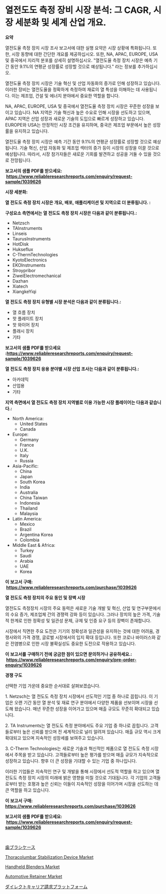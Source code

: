 <p><h1>열전도도 측정 장비 시장 분석: 그 CAGR, 시장 세분화 및 세계 산업 개요.</h1></p><p><strong>요약</strong></p>
<p><p>열전도율 측정 장치 시장 조사 보고서에 대한 실행 요약은 시장 상황에 특화됩니다. 또한, 시장 동향에 대한 간단한 개요를 제공하십시오. 또한, NA, APAC, EUROPE, USA 및 중국에서 지리적 분포를 상세히 설명하십시오. "열전도율 측정 장치 시장은 예측 기간 동안 9.1%의 연평균 성장률로 성장할 것으로 예상됩니다." 라는 정보를 추가하십시오.</p><p>열전도율 측정 장치 시장은 기술 혁신 및 산업 자동화의 증가로 인해 성장하고 있습니다. 이러한 장비는 열전도율을 정확하게 측정하여 재료의 열 특성을 이해하는 데 사용됩니다. 이는 제조업, 건설 및 에너지 분야에서 중요한 역할을 합니다.</p><p>NA, APAC, EUROPE, USA 및 중국에서 열전도율 측정 장치 시장은 꾸준한 성장을 보이고 있습니다. NA 지역은 기술 혁신과 높은 수요로 인해 시장을 선도하고 있으며, APAC 지역은 산업 성장과 새로운 기술의 도입으로 빠르게 성장하고 있습니다. EUROPE와 USA는 안정적인 시장 조건을 유지하며, 중국은 제조업 부문에서 높은 성장률을 유지하고 있습니다.</p><p>열전도율 측정 장치 시장은 예측 기간 동안 9.1%의 연평균 성장률로 성장할 것으로 예상됩니다. 기술 혁신, 산업 자동화 및 제조업 섹터의 증가 등이 시장의 성장을 이끌 것으로 예상됩니다. 따라서, 시장 참가자들은 새로운 기회를 발견하고 성공을 거둘 수 있을 것으로 전망됩니다.</p></p>
<p><strong>보고서의 샘플 PDF를 받으세요: &nbsp;<a href="https://www.reliableresearchreports.com/enquiry/request-sample/1039626">https://www.reliableresearchreports.com/enquiry/request-sample/1039626</a></strong></p>
<p><strong>시장 세분화:</strong></p>
<p><strong> 열 전도도 측정 장치 시장은 개요, 배포, 애플리케이션 및 지역으로 더 분류됩니다. :</strong></p>
<p><strong>구성요소 측면에서는 열 전도도 측정 장치 시장은 다음과 같이 분류됩니다.:</strong></p>
<p><ul><li>Netzsch</li><li>TAInstruments</li><li>Linseis</li><li>TaurusInstruments</li><li>HotDisk</li><li>Hukseflux</li><li>C-ThermTechnologies</li><li>KyotoElectronics</li><li>EKOInstruments</li><li>Stroypribor</li><li>ZiweiElectromechanical</li><li>Dazhan</li><li>Xiatech</li><li>XiangkeYiqi</li></ul></p>
<p><strong> 열 전도도 측정 장치 유형별 시장 분석은 다음과 같이 분류됩니다.:</strong></p>
<p><ul><li>열 흐름 장치</li><li>핫 플레이트 장치</li><li>핫 와이어 장치</li><li>플래시 장치</li><li>기타</li></ul></p>
<p><strong>보고서의 샘플 PDF를 받으세요 :<a href="https://www.reliableresearchreports.com/enquiry/request-sample/1039626">https://www.reliableresearchreports.com/enquiry/request-sample/1039626</a></strong></p>
<p><strong> 열 전도도 측정 장치 응용 분야별 시장 산업 조사는 다음과 같이 분류됩니다.:</strong></p>
<p><ul><li>아카데믹</li><li>산업용</li><li>기타</li></ul></p>
<p><strong>지역 측면에서 열 전도도 측정 장치 지역별로 이용 가능한 시장 플레이어는 다음과 같습니다.:</strong></p>
<p><ul>
    <li>
        North America:
        <ul>
            <li>United States</li>
            <li>Canada</li>
        </ul>
    </li>
    <li>
        Europe:
        <ul>
            <li>Germany</li>
            <li>France</li>
            <li>U.K.</li>
            <li>Italy</li>
            <li>Russia</li>
        </ul>
    </li>
    <li>
        Asia-Pacific:
        <ul>
            <li>China</li>
            <li>Japan</li>
            <li>South Korea</li>
            <li>India</li>
            <li>Australia</li>
            <li>China Taiwan</li>
            <li>Indonesia</li>
            <li>Thailand</li>
            <li>Malaysia</li>
        </ul>
    </li>
    <li>
        Latin America:
        <ul>
            <li>Mexico</li>
            <li>Brazil</li>
            <li>Argentina Korea</li>
            <li>Colombia</li>
        </ul>
    </li>
    <li>
        Middle East & Africa:
        <ul>
            <li>Turkey</li>
            <li>Saudi</li>
            <li>Arabia</li>
            <li>UAE</li>
            <li>Korea</li>
        </ul>
    </li>
    </ul></p>
<p><strong>이 보고서 구매: &nbsp;<a href="https://www.reliableresearchreports.com/purchase/1039626">https://www.reliableresearchreports.com/purchase/1039626</a></strong></p>
<p><strong>열 전도도 측정 장치의 주요 동인 및 장벽 시장</strong></p>
<p><p>열전도도 측정장치 시장의 주요 동력은 새로운 기술 개발 및 혁신, 산업 및 연구부문에서의 수요 증가, 제조업체 간의 경쟁력 강화 등이 있습니다. 그러나 장치의 높은 가격, 기술적 한계로 인한 정확성 및 일관성 문제, 규제 및 인증 요구 등의 장벽이 존재합니다.</p><p>시장에서 직면한 주요 도전은 기기의 정확성과 일관성을 유지하는 것에 대한 어려움, 경쟁사와의 가격 경쟁, 글로벌 시장에서의 입지 확대 등입니다. 또한 코로나 바이러스와 같은 전염병으로 인한 시장 불확실성도 중요한 도전으로 작용하고 있습니다.</p></p>
<p><strong>이 보고서를 구매하기 전에 궁금한 점이 있으면 문의하거나 공유하세요.: &nbsp;<a href="https://www.reliableresearchreports.com/enquiry/pre-order-enquiry/1039626">https://www.reliableresearchreports.com/enquiry/pre-order-enquiry/1039626</a></strong></p>
<p><strong>경쟁 구도</strong></p>
<p><p>선택한 기업 가운데 중요한 순서대로 살펴보겠습니다. </p><p>1. Netzsch는 열 전도도 측정 장치 시장에서 선도적인 기업 중 하나로 꼽힙니다. 이 기업은 오랜 기간 동안 열 분석 및 재료 연구 분야에서 다양한 제품을 선보이며 시장을 선도해 왔습니다. 매년 꾸준한 성장을 이어가고 있으며 매출 규모도 꾸준히 확대되고 있습니다.</p><p>2. TA Instruments는 열 전도도 측정 분야에서도 주요 기업 중 하나로 꼽힙니다. 고객들로부터 높은 신뢰를 받으며 전 세계적으로 널리 알려져 있습니다. 매출 규모 역시 크게 확대되고 있으며 지속적인 성장세를 보여주고 있습니다.</p><p>3. C-Therm Technologies는 새로운 기술과 혁신적인 제품으로 열 전도도 측정 시장에서 주목을 받고 있습니다. 고객들로부터 높은 평가를 받으며 매출 규모가 지속적으로 성장하고 있습니다. 향후 더 큰 성장을 기대할 수 있는 기업 중 하나입니다.</p><p>이러한 기업들은 지속적인 연구 및 개발을 통해 시장에서 선도적 역할을 하고 있으며 열 전도도 측정 장치 시장의 미래에 밝은 영향을 미칠 것으로 기대됩니다. 각 기업의 고객들로부터 받는 호평과 높은 신뢰는 이들이 지속적인 성장을 이어가며 시장을 선도하는 데 큰 역할을 하고 있습니다.</p></p>
<p><strong>이 보고서 구매: &nbsp; <a href="https://www.reliableresearchreports.com/purchase/1039626">https://www.reliableresearchreports.com/purchase/1039626</a></strong></p>
<p><strong>보고서의 샘플 PDF를 받으세요: &nbsp;<a href="https://www.reliableresearchreports.com/enquiry/request-sample/1039626">https://www.reliableresearchreports.com/enquiry/request-sample/1039626</a></strong><strong></strong></p>
<p>&nbsp;</p>
<p><p><a href="https://medium.com/@rylanaufman56456/%E6%AD%AF%E3%83%96%E3%83%A9%E3%82%B7%E3%82%B1%E3%83%BC%E3%82%B9%E5%B8%82%E5%A0%B4%E3%81%AE%E8%A6%8F%E6%A8%A1-cagr-%E3%83%88%E3%83%AC%E3%83%B3%E3%83%89-2024%E5%B9%B4-2030%E5%B9%B4-a57de259721b?postPublishedType=initial">歯ブラシケース</a></p><p><a href="https://issuu.com/reportprime-2/docs/thoracolumbar-stabilization-device-market-size-203">Thoracolumbar Stabilization Device Market</a></p><p><a href="https://github.com/derrinmiltonellis35gcl/Market-Research-Report-List-1/blob/main/handheld-blenders-market.md">Handheld Blenders Market</a></p><p><a href="https://forested-sushi-9b0.notion.site/Automotive-Retainer-Market-Size-Focuses-on-Market-Dynamics-In-Depth-Analysis-and-Future-Projections-ba2f36615dac4158b3a260b786b2d171">Automotive Retainer Market</a></p><p><a href="https://github.com/efcvopdgkdx128/Market-Research-Report-List-1/blob/main/78160224392.md">ダイレクトキャリア請求プラットフォーム</a></p></p>